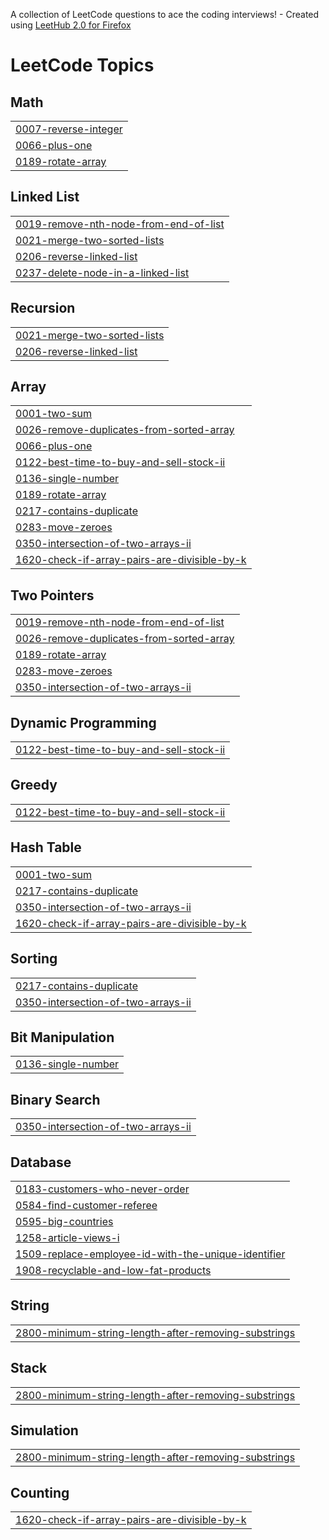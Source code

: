 A collection of LeetCode questions to ace the coding interviews! - Created using [LeetHub 2.0 for Firefox](https://github.com/maitreya2954/LeetHub-2.0-Firefox)
<!---LeetCode Topics Start-->
# LeetCode Topics
## Math
|  |
| ------- |
| [0007-reverse-integer](https://github.com/mahammadverdiyev/LeetCode/tree/master/0007-reverse-integer) |
| [0066-plus-one](https://github.com/mahammadverdiyev/LeetCode/tree/master/0066-plus-one) |
| [0189-rotate-array](https://github.com/mahammadverdiyev/LeetCode/tree/master/0189-rotate-array) |
## Linked List
|  |
| ------- |
| [0019-remove-nth-node-from-end-of-list](https://github.com/mahammadverdiyev/LeetCode/tree/master/0019-remove-nth-node-from-end-of-list) |
| [0021-merge-two-sorted-lists](https://github.com/mahammadverdiyev/LeetCode/tree/master/0021-merge-two-sorted-lists) |
| [0206-reverse-linked-list](https://github.com/mahammadverdiyev/LeetCode/tree/master/0206-reverse-linked-list) |
| [0237-delete-node-in-a-linked-list](https://github.com/mahammadverdiyev/LeetCode/tree/master/0237-delete-node-in-a-linked-list) |
## Recursion
|  |
| ------- |
| [0021-merge-two-sorted-lists](https://github.com/mahammadverdiyev/LeetCode/tree/master/0021-merge-two-sorted-lists) |
| [0206-reverse-linked-list](https://github.com/mahammadverdiyev/LeetCode/tree/master/0206-reverse-linked-list) |
## Array
|  |
| ------- |
| [0001-two-sum](https://github.com/mahammadverdiyev/LeetCode/tree/master/0001-two-sum) |
| [0026-remove-duplicates-from-sorted-array](https://github.com/mahammadverdiyev/LeetCode/tree/master/0026-remove-duplicates-from-sorted-array) |
| [0066-plus-one](https://github.com/mahammadverdiyev/LeetCode/tree/master/0066-plus-one) |
| [0122-best-time-to-buy-and-sell-stock-ii](https://github.com/mahammadverdiyev/LeetCode/tree/master/0122-best-time-to-buy-and-sell-stock-ii) |
| [0136-single-number](https://github.com/mahammadverdiyev/LeetCode/tree/master/0136-single-number) |
| [0189-rotate-array](https://github.com/mahammadverdiyev/LeetCode/tree/master/0189-rotate-array) |
| [0217-contains-duplicate](https://github.com/mahammadverdiyev/LeetCode/tree/master/0217-contains-duplicate) |
| [0283-move-zeroes](https://github.com/mahammadverdiyev/LeetCode/tree/master/0283-move-zeroes) |
| [0350-intersection-of-two-arrays-ii](https://github.com/mahammadverdiyev/LeetCode/tree/master/0350-intersection-of-two-arrays-ii) |
| [1620-check-if-array-pairs-are-divisible-by-k](https://github.com/mahammadverdiyev/LeetCode/tree/master/1620-check-if-array-pairs-are-divisible-by-k) |
## Two Pointers
|  |
| ------- |
| [0019-remove-nth-node-from-end-of-list](https://github.com/mahammadverdiyev/LeetCode/tree/master/0019-remove-nth-node-from-end-of-list) |
| [0026-remove-duplicates-from-sorted-array](https://github.com/mahammadverdiyev/LeetCode/tree/master/0026-remove-duplicates-from-sorted-array) |
| [0189-rotate-array](https://github.com/mahammadverdiyev/LeetCode/tree/master/0189-rotate-array) |
| [0283-move-zeroes](https://github.com/mahammadverdiyev/LeetCode/tree/master/0283-move-zeroes) |
| [0350-intersection-of-two-arrays-ii](https://github.com/mahammadverdiyev/LeetCode/tree/master/0350-intersection-of-two-arrays-ii) |
## Dynamic Programming
|  |
| ------- |
| [0122-best-time-to-buy-and-sell-stock-ii](https://github.com/mahammadverdiyev/LeetCode/tree/master/0122-best-time-to-buy-and-sell-stock-ii) |
## Greedy
|  |
| ------- |
| [0122-best-time-to-buy-and-sell-stock-ii](https://github.com/mahammadverdiyev/LeetCode/tree/master/0122-best-time-to-buy-and-sell-stock-ii) |
## Hash Table
|  |
| ------- |
| [0001-two-sum](https://github.com/mahammadverdiyev/LeetCode/tree/master/0001-two-sum) |
| [0217-contains-duplicate](https://github.com/mahammadverdiyev/LeetCode/tree/master/0217-contains-duplicate) |
| [0350-intersection-of-two-arrays-ii](https://github.com/mahammadverdiyev/LeetCode/tree/master/0350-intersection-of-two-arrays-ii) |
| [1620-check-if-array-pairs-are-divisible-by-k](https://github.com/mahammadverdiyev/LeetCode/tree/master/1620-check-if-array-pairs-are-divisible-by-k) |
## Sorting
|  |
| ------- |
| [0217-contains-duplicate](https://github.com/mahammadverdiyev/LeetCode/tree/master/0217-contains-duplicate) |
| [0350-intersection-of-two-arrays-ii](https://github.com/mahammadverdiyev/LeetCode/tree/master/0350-intersection-of-two-arrays-ii) |
## Bit Manipulation
|  |
| ------- |
| [0136-single-number](https://github.com/mahammadverdiyev/LeetCode/tree/master/0136-single-number) |
## Binary Search
|  |
| ------- |
| [0350-intersection-of-two-arrays-ii](https://github.com/mahammadverdiyev/LeetCode/tree/master/0350-intersection-of-two-arrays-ii) |
## Database
|  |
| ------- |
| [0183-customers-who-never-order](https://github.com/mahammadverdiyev/LeetCode/tree/master/0183-customers-who-never-order) |
| [0584-find-customer-referee](https://github.com/mahammadverdiyev/LeetCode/tree/master/0584-find-customer-referee) |
| [0595-big-countries](https://github.com/mahammadverdiyev/LeetCode/tree/master/0595-big-countries) |
| [1258-article-views-i](https://github.com/mahammadverdiyev/LeetCode/tree/master/1258-article-views-i) |
| [1509-replace-employee-id-with-the-unique-identifier](https://github.com/mahammadverdiyev/LeetCode/tree/master/1509-replace-employee-id-with-the-unique-identifier) |
| [1908-recyclable-and-low-fat-products](https://github.com/mahammadverdiyev/LeetCode/tree/master/1908-recyclable-and-low-fat-products) |
## String
|  |
| ------- |
| [2800-minimum-string-length-after-removing-substrings](https://github.com/mahammadverdiyev/LeetCode/tree/master/2800-minimum-string-length-after-removing-substrings) |
## Stack
|  |
| ------- |
| [2800-minimum-string-length-after-removing-substrings](https://github.com/mahammadverdiyev/LeetCode/tree/master/2800-minimum-string-length-after-removing-substrings) |
## Simulation
|  |
| ------- |
| [2800-minimum-string-length-after-removing-substrings](https://github.com/mahammadverdiyev/LeetCode/tree/master/2800-minimum-string-length-after-removing-substrings) |
## Counting
|  |
| ------- |
| [1620-check-if-array-pairs-are-divisible-by-k](https://github.com/mahammadverdiyev/LeetCode/tree/master/1620-check-if-array-pairs-are-divisible-by-k) |
<!---LeetCode Topics End-->